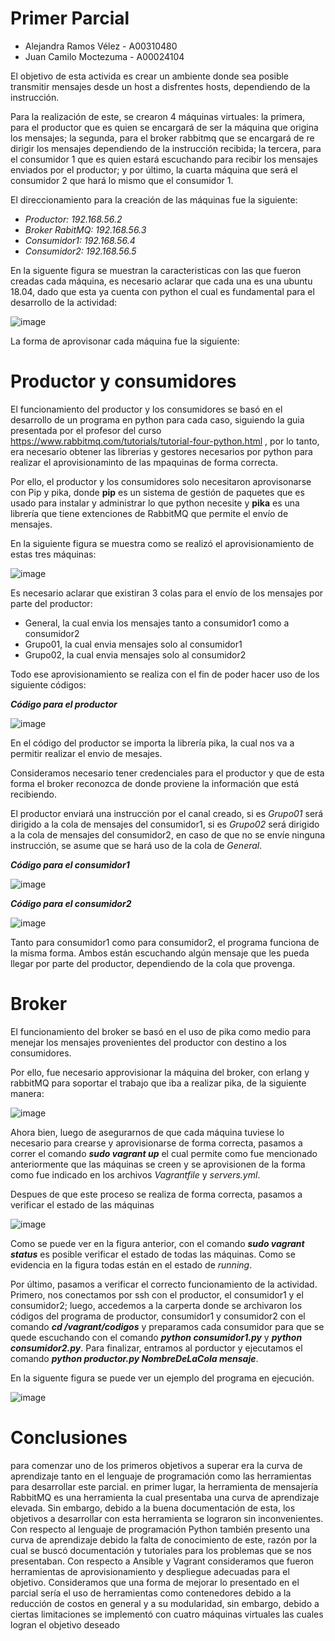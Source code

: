 # Primer Parcial

- Alejandra Ramos Vélez - A00310480
- Juan Camilo Moctezuma - A00024104

El objetivo de esta activida es crear un ambiente donde sea posible transmitir mensajes desde un host a disfrentes hosts, dependiendo de la instrucción.

Para la realización de este, se crearon 4 máquinas virtuales: la primera, para el productor que es quien se encargará de ser la máquina que origina los mensajes; la segunda, para el broker rabbitmq que se encargará de re dirigir los mensajes dependiendo de la instrucción recibida; la tercera, para el consumidor 1 que es quien estará escuchando para recibir los mensajes enviados por el productor; y por último, la cuarta máquina que será el consumidor 2 que hará lo mismo que el consumidor 1.

El direccionamiento para la creación de las máquinas fue la siguiente:

- _Productor: 192.168.56.2_
- _Broker RabitMQ: 192.168.56.3_
- _Consumidor1: 192.168.56.4_
- _Consumidor2: 192.168.56.5_

En la siguente figura se muestran la caracteristicas con las que fueron creadas cada máquina, es necesario aclarar que cada una es una ubuntu 18.04, dado que esta ya cuenta con python el cual es fundamental para el desarrollo de la actividad:

![image](https://drive.google.com/uc?export=view&id=1amQ8jSHA79Sl7eCoWVfRvDOx9kNPoPyS)

La forma de aprovisonar cada máquina fue la siguiente:

# **Productor y consumidores**

El funcionamiento del productor y los consumidores se basó en el desarrollo de un programa en python para cada caso, siguiendo la guia presentada por el profesor del curso https://www.rabbitmq.com/tutorials/tutorial-four-python.html , por lo tanto, era necesario obtener las librerias y gestores necesarios por python para realizar el aprovisionaminto de las mpaquinas de forma correcta.

Por ello, el productor y los consumidores solo necesitaron aprovisonarse con Pip y pika, donde **pip** es un sistema de gestión de paquetes que es usado para instalar y administrar lo que python necesite y **pika** es una librería que tiene extenciones de RabbitMQ que permite el envío de mensajes.

En la siguiente figura se muestra como se realizó el aprovisionamiento de estas tres máquinas:

![image](https://drive.google.com/uc?export=view&id=1AdMsVMIwrXWi3ZhlmA_JyOTWUo08PfqC)

Es necesario aclarar que existiran 3 colas para el envío de los mensajes por parte del productor:

- General, la cual envia los mensajes tanto a consumidor1 como a consumidor2
- Grupo01, la cual envia mensajes solo al consumidor1
- Grupo02, la cual envia mensajes solo al consumidor2

Todo ese aprovisionamiento se realiza con el fin de poder hacer uso de los siguiente códigos:

***Código para el productor***

![image](https://drive.google.com/uc?export=view&id=1kPu1tQpx6cebSaVdUJaBYR5r6tCz8Ylm)

En el código del productor se importa la librería pika, la cual nos va a permitir realizar el envio de mesajes.

Consideramos necesario tener credenciales para el productor y que de esta forma el broker reconozca de donde proviene la información que está recibiendo.

El productor enviará una instrucción por el canal creado, si es _Grupo01_ será dirigido a la cola de mensajes del consumidor1, si es _Grupo02_ será dirigido a la cola de mensajes del consumidor2, en caso de que no se envíe ninguna instrucción, se asume que se hará uso de la cola de _General_.

***Código para el consumidor1***

![image](https://drive.google.com/uc?export=view&id=1fvc3G0p5NdmNpwVpKaMHlXfZ5pO-IGME)

***Código para el consumidor2***

![image](https://drive.google.com/uc?export=view&id=1GcJUpRm6aOw5ZE66ONqBF6yR7lWOSHZ4)

Tanto para consumidor1 como para consumidor2, el programa funciona de la misma forma. Ambos están escuchando algún mensaje que les pueda llegar por parte del productor, dependiendo de la cola que provenga.

# **Broker**

El funcionamiento del broker se basó en el uso de pika como medio para menejar los mensajes provenientes del productor con destino a los consumidores.

Por ello, fue necesario approvisionar la máquina del broker, con erlang y rabbitMQ para soportar el trabajo que iba a realizar pika, de la siguiente manera:

![image](https://drive.google.com/uc?export=view&id=1xWvtDjT7Jjv0uvr9dmFvyNkn_aNC7CrP)

Ahora bien, luego de asegurarnos de que cada máquina tuviese lo necesario para crearse y aprovisionarse de forma correcta, pasamos a correr el comando ***sudo vagrant up*** el cual permite como fue mencionado anteriormente que las máquinas se creen y se aprovisionen de la forma como fue indicado en los archivos _Vagrantfile_ y _servers.yml_.

Despues de que este proceso se realiza de forma correcta, pasamos a verificar el estado de las máquinas

![image](https://drive.google.com/uc?export=view&id=1vy-9gyMK_yqyCQcTHmMO3dO6eDX_EnXF)

Como se puede ver en la figura anterior, con el comando ***sudo vagrant status*** es posible verificar el estado de todas las máquinas. Como se evidencia en la figura todas están en el estado de _running_.

Por último, pasamos a verificar el correcto funcionamiento de la actividad. Primero, nos conectamos por ssh con el productor, el consumidor1 y el consumidor2; luego, accedemos a la carperta donde se archivaron los códigos del programa de productor, consumidor1 y consumidor2 con el comando ***cd /vagrant/codigos*** y preparamos cada consumidor para que se quede escuchando con el comando ***python consumidor1.py*** y ***python consumidor2.py***. Para finalizar, entramos al porductor y ejecutamos el comando ***python productor.py _NombreDeLaCola_ _mensaje_***.

En la siguente figura se puede ver un ejemplo del programa en ejecución.

![image](https://drive.google.com/uc?export=view&id=1-ETUrKHZ0EvDshrdZvQqCfZiuR5HQItV)

# Conclusiones

para comenzar uno de los primeros objetivos a superar era la curva de aprendizaje tanto en el lenguaje de programación como las herramientas para desarrollar este parcial. en primer lugar, la herramienta de mensajería RabbitMQ es una herramienta la cual presentaba una curva de aprendizaje elevada. Sin embargo, debido a la buena documentación de esta, los objetivos a desarrollar con esta herramienta se lograron sin inconvenientes. Con respecto al lenguaje de programación Python también presento una curva de aprendizaje debido la falta de conocimiento de este, razón por la cual se buscó documentación y tutoriales para los problemas que se nos presentaban. Con respecto a Ansible y Vagrant consideramos que fueron herramientas de aprovisionamiento y despliegue adecuadas para el objetivo. Consideramos que una forma de mejorar lo presentado en el parcial sería el uso de herramientas como contenedores debido a la reducción de costos en general y a su modularidad, sin embargo, debido a ciertas limitaciones se implementó con cuatro máquinas virtuales las cuales logran el objetivo deseado

